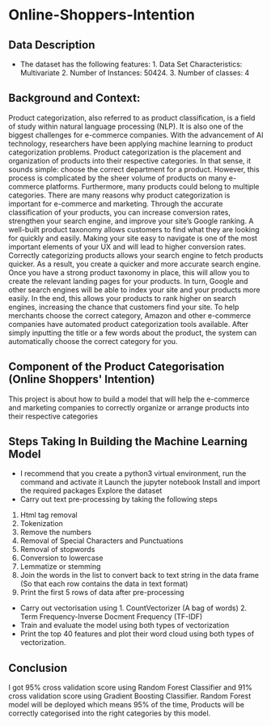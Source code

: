 # Online-Shoppers-Intention
## Data Description
- The dataset has the following features: 1. Data Set Characteristics: Multivariate 2. Number of Instances: 50424. 3. Number of classes: 4
## Background and Context:
Product categorization, also referred to as product classification, is a field of study within natural language processing (NLP). It is also one of the biggest challenges for e-commerce companies. With the advancement of AI technology, researchers have been applying machine learning to product categorization problems. Product categorization is the placement and organization of products into their respective categories. In that sense, it sounds simple: choose the correct department for a product. However, this process is complicated by the sheer volume of products on many e-commerce platforms. Furthermore, many products could belong to multiple categories. There are many reasons why product categorization is important for e-commerce and marketing. Through the accurate classification of your products, you can increase conversion rates, strengthen your search engine, and improve your site’s Google ranking. A well-built product taxonomy allows customers to find what they are looking for quickly and easily. Making your site easy to navigate is one of the most important elements of your UX and will lead to higher conversion rates. Correctly categorizing products allows your search engine to fetch products quicker. As a result, you create a quicker and more accurate search engine. Once you have a strong product taxonomy in place, this will allow you to create the relevant landing pages for your products. In turn, Google and other search engines will be able to index your site and your products more easily. In the end, this allows your products to rank higher on search engines, increasing the chance that customers find your site. To help merchants choose the correct category, Amazon and other e-commerce companies have automated product categorization tools available. After simply inputting the title or a few words about the product, the system can automatically choose the correct category for you.
## Component of the Product Categorisation (Online Shoppers' Intention)
This project is about how to build a model that will help the e-commerce and marketing companies to correctly organize or arrange products into their respective categories
## Steps Taking In Building the Machine Learning Model
- I recommend that you create a python3 virtual environment, run the command and activate it
Launch the jupyter notebook
Install and import the required packages
Explore the dataset
- Carry out text pre-processing by taking the following steps
1. Html tag removal
2. Tokenization
3. Remove the numbers
4. Removal of Special Characters and Punctuations
5. Removal of stopwords 
6. Conversion to lowercase
7. Lemmatize or stemming
8. Join the words in the list to convert back to text string in the data frame (So that each row contains the data in text format)
9. Print the first 5 rows of data after pre-processing
- Carry out vectorisation using 1. CountVectorizer (A bag of words) 2. Term Frequency-Inverse Docment Frequency (TF-IDF)
- Train and evaluate the model using both types of vectorization
- Print the top 40 features and plot their word cloud using both types of vectorization.
## Conclusion
I got 95% cross validation score using Random Forest Classifier and 91% cross validation score using Gradient Boosting Classifier.
Random Forest model will be deployed which means 95% of the time, Products will be correctly categorised into the right categories by this model.
